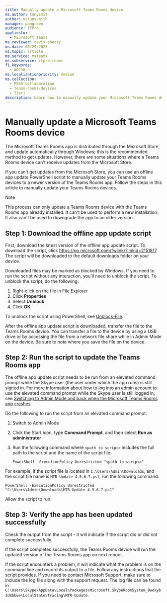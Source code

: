 ```yaml
---
title: Manually update a Microsoft Teams Rooms device
ms.author: tonysmit
author: mstonysmith
manager: pamgreen
audience: ITPro
appliesto: 
  - Microsoft Teams
ms.reviewer: tavis-snoozy
ms.date: 08/29/2023
ms.topic: article
ms.service: msteams
ms.subservice: itpro-rooms
f1.keywords: 
  - NOCSH
ms.localizationpriority: medium
ms.collection: 
  - M365-collaboration
  - teams-rooms-devices
  - Tier1
description: Learn how to manually update your Microsoft Teams Rooms device to the latest version.
---
```


# Manually update a Microsoft Teams Rooms device

The Microsoft Teams Rooms app is distributed through the Microsoft Store, and update automatically through Windows; this is the recommended method to get updates. However, there are some situations where a Teams Rooms device can't receive updates from the Microsoft Store.

If you can't get updates from the Microsoft Store, you can use an offline app update PowerShell script to manually update your Teams Rooms devices to a newer version of the Teams Rooms app. Follow the steps in this article to manually update your Teams Rooms devices.

> [!NOTE]
> This process can only update a Teams Rooms device with the Teams Rooms app already installed. It can't be used to perform a new installation. It also can't be used to downgrade the app to an older version.

## Step 1: Download the offline app update script

First, download the latest version of the offline app update script. To download the script, click <https://go.microsoft.com/fwlink/?linkid=2151817>. The script will be downloaded to the default downloads folder on your device.

Downloaded files may be marked as blocked by Windows. If you need to run the script without any interaction, you'll need to unblock the script. To unblock the script, do the following:

1. Right-click on the file in File Explorer
2. Click **Properties**
3. Select **Unblock**
4. Click **OK**

To unblock the script using PowerShell, see [Unblock-File](/powershell/module/microsoft.powershell.utility/unblock-file).

After the offline app update script is downloaded, transfer the file to the Teams Rooms device. You can transfer a file to the device by using a USB drive or by accessing the file from a network file share while in Admin Mode on the device. Be sure to note where you save the file on the device.

## Step 2: Run the script to update the Teams Rooms app

The offline app update script needs to be run from an elevated command prompt while the Skype user (the user under which the app runs) is still signed in. For more information about how to log into an admin account to use the elevated command prompt while the Skype user is still logged in, see [Switching to Admin Mode and back when the Microsoft Teams Rooms app crashes](rooms-operations.md#switching-to-admin-mode-and-back-when-the-microsoft-teams-rooms-app-crashes).

Do the following to run the script from an elevated command prompt:

1. Switch to Admin Mode
2. Click the Start icon, type **Command Prompt**, and then select **Run as administrator**
3. Run the following command where `<path to script>` includes the full path to the script and the name of the script file:

    ```console
    PowerShell -ExecutionPolicy Unrestricted "<path to script>"
    ```

For example, if the script file is located in `C:\Users\Admin\Downloads`, and the script file name is `MTR-Update-4.5.6.7.ps1`, run the following command:

```console
PowerShell -ExecutionPolicy Unrestricted "C:\Users\Admin\Downloads\MTR-Update-4.5.6.7.ps1"
```

Allow the script to run.

## Step 3: Verify the app has been updated successfully

Check the output from the script - it will indicate if the script did or did not complete successfully.

If the script completes successfully, the Teams Rooms device will run the updated version of the Teams Rooms app on next reboot.

If the script encounters a problem, it will indicate what the problem is on the command line and record its output to a file. Follow any instructions that the script provides. If you need to contact Microsoft Support, make sure to include the log file along with the support request. The log file can be found in `C:\Users\Skype\AppData\Local\Packages\Microsoft.SkypeRoomSystem_8wekyb3d8bbwe\LocalState\Tracing\MTR-Update`.
